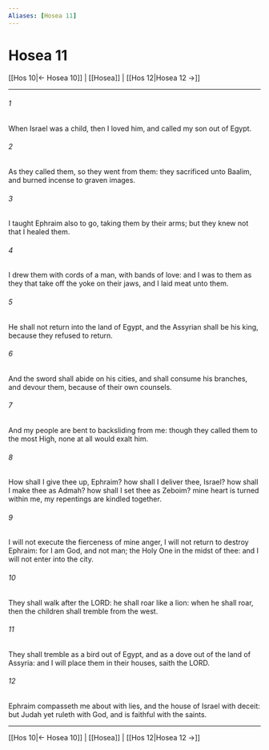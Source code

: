 ```yaml
---
Aliases: [Hosea 11]
---
```

# Hosea 11

[[Hos 10|← Hosea 10]] | [[Hosea]] | [[Hos 12|Hosea 12 →]]
***



###### 1 
When Israel was a child, then I loved him, and called my son out of Egypt. 

###### 2 
As they called them, so they went from them: they sacrificed unto Baalim, and burned incense to graven images. 

###### 3 
I taught Ephraim also to go, taking them by their arms; but they knew not that I healed them. 

###### 4 
I drew them with cords of a man, with bands of love: and I was to them as they that take off the yoke on their jaws, and I laid meat unto them. 

###### 5 
He shall not return into the land of Egypt, and the Assyrian shall be his king, because they refused to return. 

###### 6 
And the sword shall abide on his cities, and shall consume his branches, and devour them, because of their own counsels. 

###### 7 
And my people are bent to backsliding from me: though they called them to the most High, none at all would exalt him. 

###### 8 
How shall I give thee up, Ephraim? how shall I deliver thee, Israel? how shall I make thee as Admah? how shall I set thee as Zeboim? mine heart is turned within me, my repentings are kindled together. 

###### 9 
I will not execute the fierceness of mine anger, I will not return to destroy Ephraim: for I am God, and not man; the Holy One in the midst of thee: and I will not enter into the city. 

###### 10 
They shall walk after the LORD: he shall roar like a lion: when he shall roar, then the children shall tremble from the west. 

###### 11 
They shall tremble as a bird out of Egypt, and as a dove out of the land of Assyria: and I will place them in their houses, saith the LORD. 

###### 12 
Ephraim compasseth me about with lies, and the house of Israel with deceit: but Judah yet ruleth with God, and is faithful with the saints.

***
[[Hos 10|← Hosea 10]] | [[Hosea]] | [[Hos 12|Hosea 12 →]]
